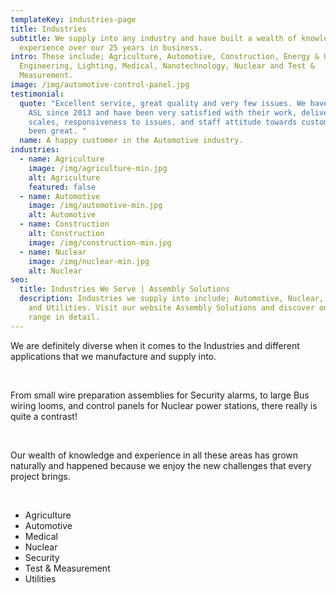 ```yaml
---
templateKey: industries-page
title: Industries
subtitle: We supply into any industry and have built a wealth of knowledge and
  experience over our 25 years in business.
intro: These include; Agriculture, Automotive, Construction, Energy & Utilities,
  Engineering, Lighting, Medical, Nanotechnology, Nuclear and Test &
  Measurement.
image: /img/automotive-control-panel.jpg
testimonial:
  quote: "Excellent service, great quality and very few issues. We have been using
    ASL since 2013 and have been very satisfied with their work, delivery time
    scales, responsiveness to issues, and staff attitude towards customers has
    been great. "
  name: A happy customer in the Automotive industry.
industries:
  - name: Agriculture
    image: /img/agriculture-min.jpg
    alt: Agriculture
    featured: false
  - name: Automotive
    image: /img/automotive-min.jpg
    alt: Automotive
  - name: Construction
    alt: Construction
    image: /img/construction-min.jpg
  - name: Nuclear
    image: /img/nuclear-min.jpg
    alt: Nuclear
seo:
  title: Industries We Serve | Assembly Solutions
  description: Industries we supply into include; Automotive, Nuclear, Security
    and Utilities. Visit our website Assembly Solutions and discover our market
    range in detail.
---
```

We are definitely diverse when it comes to the Industries and different applications that we manufacture and supply into. 

</br>

From small wire preparation assemblies for Security alarms, to large Bus wiring looms, and control panels for Nuclear power stations, there really is quite a contrast! 

<br/>

Our wealth of knowledge and experience in all these areas has grown naturally and happened because we enjoy the new challenges that every project brings. 

<br/>

*  Agriculture
* Automotive
* Medical
* Nuclear
* Security
* Test & Measurement
* Utilities